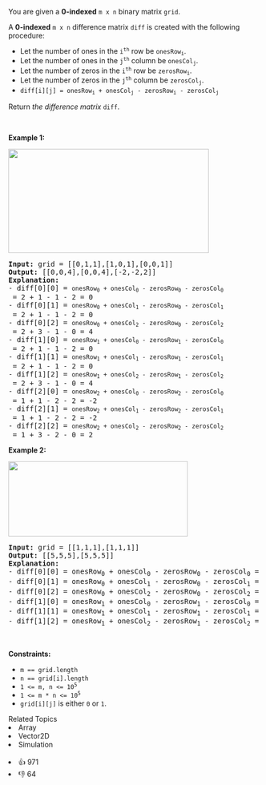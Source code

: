 <p>You are given a <strong>0-indexed</strong> <code>m x n</code> binary matrix <code>grid</code>.</p>

<p>A <strong>0-indexed</strong> <code>m x n</code> difference matrix <code>diff</code> is created with the following procedure:</p>

<ul> 
 <li>Let the number of ones in the <code>i<sup>th</sup></code> row be <code>onesRow<sub>i</sub></code>.</li> 
 <li>Let the number of ones in the <code>j<sup>th</sup></code> column be <code>onesCol<sub>j</sub></code>.</li> 
 <li>Let the number of zeros in the <code>i<sup>th</sup></code> row be <code>zerosRow<sub>i</sub></code>.</li> 
 <li>Let the number of zeros in the <code>j<sup>th</sup></code> column be <code>zerosCol<sub>j</sub></code>.</li> 
 <li><code>diff[i][j] = onesRow<sub>i</sub> + onesCol<sub>j</sub> - zerosRow<sub>i</sub> - zerosCol<sub>j</sub></code></li> 
</ul>

<p>Return <em>the difference matrix </em><code>diff</code>.</p>

<p>&nbsp;</p> 
<p><strong class="example">Example 1:</strong></p> 
<img src="https://assets.leetcode.com/uploads/2022/11/06/image-20221106171729-5.png" style="width: 400px; height: 208px;" /> 
<pre>
<strong>Input:</strong> grid = [[0,1,1],[1,0,1],[0,0,1]]
<strong>Output:</strong> [[0,0,4],[0,0,4],[-2,-2,2]]
<strong>Explanation:</strong>
- diff[0][0] = <span><code>onesRow<sub>0</sub> + onesCol<sub>0</sub> - zerosRow<sub>0</sub> - zerosCol<sub>0</sub></code></span> = 2 + 1 - 1 - 2 = 0 
- diff[0][1] = <span><code>onesRow<sub>0</sub> + onesCol<sub>1</sub> - zerosRow<sub>0</sub> - zerosCol<sub>1</sub></code></span> = 2 + 1 - 1 - 2 = 0 
- diff[0][2] = <span><code>onesRow<sub>0</sub> + onesCol<sub>2</sub> - zerosRow<sub>0</sub> - zerosCol<sub>2</sub></code></span> = 2 + 3 - 1 - 0 = 4 
- diff[1][0] = <span><code>onesRow<sub>1</sub> + onesCol<sub>0</sub> - zerosRow<sub>1</sub> - zerosCol<sub>0</sub></code></span> = 2 + 1 - 1 - 2 = 0 
- diff[1][1] = <span><code>onesRow<sub>1</sub> + onesCol<sub>1</sub> - zerosRow<sub>1</sub> - zerosCol<sub>1</sub></code></span> = 2 + 1 - 1 - 2 = 0 
- diff[1][2] = <span><code>onesRow<sub>1</sub> + onesCol<sub>2</sub> - zerosRow<sub>1</sub> - zerosCol<sub>2</sub></code></span> = 2 + 3 - 1 - 0 = 4 
- diff[2][0] = <span><code>onesRow<sub>2</sub> + onesCol<sub>0</sub> - zerosRow<sub>2</sub> - zerosCol<sub>0</sub></code></span> = 1 + 1 - 2 - 2 = -2
- diff[2][1] = <span><code>onesRow<sub>2</sub> + onesCol<sub>1</sub> - zerosRow<sub>2</sub> - zerosCol<sub>1</sub></code></span> = 1 + 1 - 2 - 2 = -2
- diff[2][2] = <span><code>onesRow<sub>2</sub> + onesCol<sub>2</sub> - zerosRow<sub>2</sub> - zerosCol<sub>2</sub></code></span> = 1 + 3 - 2 - 0 = 2
</pre>

<p><strong class="example">Example 2:</strong></p> 
<img src="https://assets.leetcode.com/uploads/2022/11/06/image-20221106171747-6.png" style="width: 358px; height: 150px;" /> 
<pre>
<strong>Input:</strong> grid = [[1,1,1],[1,1,1]]
<strong>Output:</strong> [[5,5,5],[5,5,5]]
<strong>Explanation:</strong>
- diff[0][0] = onesRow<sub>0</sub> + onesCol<sub>0</sub> - zerosRow<sub>0</sub> - zerosCol<sub>0</sub> = 3 + 2 - 0 - 0 = 5
- diff[0][1] = onesRow<sub>0</sub> + onesCol<sub>1</sub> - zerosRow<sub>0</sub> - zerosCol<sub>1</sub> = 3 + 2 - 0 - 0 = 5
- diff[0][2] = onesRow<sub>0</sub> + onesCol<sub>2</sub> - zerosRow<sub>0</sub> - zerosCol<sub>2</sub> = 3 + 2 - 0 - 0 = 5
- diff[1][0] = onesRow<sub>1</sub> + onesCol<sub>0</sub> - zerosRow<sub>1</sub> - zerosCol<sub>0</sub> = 3 + 2 - 0 - 0 = 5
- diff[1][1] = onesRow<sub>1</sub> + onesCol<sub>1</sub> - zerosRow<sub>1</sub> - zerosCol<sub>1</sub> = 3 + 2 - 0 - 0 = 5
- diff[1][2] = onesRow<sub>1</sub> + onesCol<sub>2</sub> - zerosRow<sub>1</sub> - zerosCol<sub>2</sub> = 3 + 2 - 0 - 0 = 5
</pre>

<p>&nbsp;</p> 
<p><strong>Constraints:</strong></p>

<ul> 
 <li><code>m == grid.length</code></li> 
 <li><code>n == grid[i].length</code></li> 
 <li><code>1 &lt;= m, n &lt;= 10<sup>5</sup></code></li> 
 <li><code>1 &lt;= m * n &lt;= 10<sup>5</sup></code></li> 
 <li><code>grid[i][j]</code> is either <code>0</code> or <code>1</code>.</li> 
</ul>

<div><div>Related Topics</div><div><li>Array</li><li>Vector2D</li><li>Simulation</li></div></div><br><div><li>👍 971</li><li>👎 64</li></div>